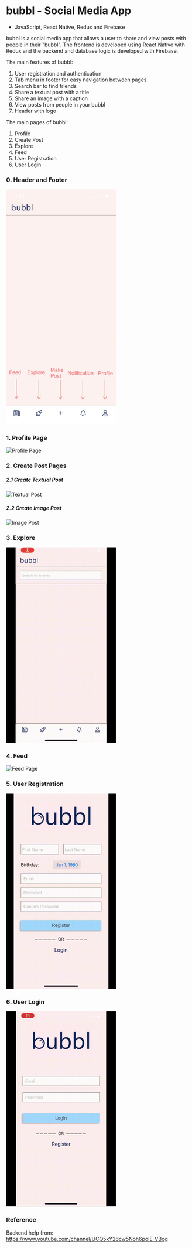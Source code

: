 # bubbl - Social Media App
- JavaScript, React Native, Redux and Firebase

bubbl is a social media app that allows a user to share and view posts with people in their "bubbl". The frontend is developed using React Native with Redux and the backend and database logic is developed with Firebase. 

The main features of bubbl:
  1. User registration and authentication
  2. Tab menu in footer for easy navigation between pages
  3. Search bar to find friends
  4. Share a textual post with a title
  5. Share an image with a caption
  6. View posts from people in your bubbl
  7. Header with logo

The main pages of bubbl:
  1. Profile
  2. Create Post
  3. Explore
  4. Feed
  5. User Registration
  6. User Login

### 0. Header and Footer
<img src="./gifs/header-footer.jpg" alt="Header and Footer" width="300"/>

### 1. Profile Page
<img src="./gifs/profile.PNG" alt="Profile Page" width="300"/>

### 2. Create Post Pages
##### 2.1 Create Textual Post
<img src="./gifs/post-message.gif" alt="Textual Post" width="300"/>

##### 2.2 Create Image Post
<img src="./gifs/post-image.gif" alt="Image Post" width="300"/>

### 3. Explore
<img src="./gifs/search-and-follow.gif" alt="Explore Page" width="300"/>

### 4. Feed
<img src="./gifs/feed.gif" alt="Feed Page" width="300"/>

### 5. User Registration
<img src="./gifs/register.gif" alt="User Registration" width="300"/>

### 6. User Login
<img src="./gifs/login.gif" alt="User Login" width="300"/>

### Reference
Backend help from: https://www.youtube.com/channel/UCQ5xY26cw5Noh6poIE-VBog




